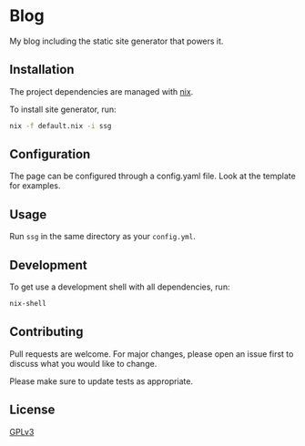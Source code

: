 # Blog

My blog including the static site generator that powers it.


## Installation

The project dependencies are managed with [nix](https://nixos.org/).


To install site generator, run:

``` bash
nix -f default.nix -i ssg
```


## Configuration

The page can be configured through a config.yaml file. Look at the template for
examples.


## Usage

Run `ssg` in the same directory as your `config.yml`.


## Development

To get use a development shell with all dependencies, run:

```bash
nix-shell
```


## Contributing

Pull requests are welcome. For major changes, please open an issue first to
discuss what you would like to change.

Please make sure to update tests as appropriate.


## License

[GPLv3](https://choosealicense.com/licenses/gpl-3.0/)
